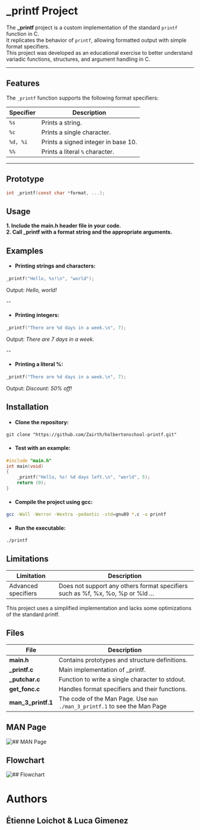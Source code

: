 # _printf Project

The **_printf** project is a custom implementation of the standard `printf` function in C.  
It replicates the behavior of `printf`, allowing formatted output with simple format specifiers.  
This project was developed as an educational exercise to better understand variadic functions, structures, and argument handling in C.

---

## Features

The `_printf` function supports the following format specifiers:

| Specifier   | Description                                 |
|-------------|---------------------------------------------|
| `%s`        | Prints a string.                            |
| `%c`        | Prints a single character.                  |
| `%d, %i`    | Prints a signed integer in base 10.         |
| `%%`        | Prints a literal `%` character.             |

---

## Prototype

```c
int _printf(const char *format, ...);
```

## Usage

**1.  Include the main.h header file in your code.**  
**2.  Call _printf with a format string and the appropriate arguments.**

## Examples
- #### Printing strings and characters:
```c 
_printf("Hello, %s!\n", "world");
```
Output: *Hello, world!*

--

- #### Printing integers:
```c 
_printf("There are %d days in a week.\n", 7);
```
Output: *There are 7 days in a week.*

--

- #### Printing a literal %:
```c 
_printf("There are %d days in a week.\n", 7);  
```
Output: *Discount: 50% off!*

## Installation
- #### Clone the repository:  
```git
git clone "https://github.com/Zairth/holbertonschool-printf.git"
```

- #### Test with an example:  
```c
#include "main.h"
int main(void)
{
    _printf("Hello, %s! %d days left.\n", "world", 5);
    return (0);
}
```

- #### Compile the project using gcc:  
```bash
gcc -Wall -Werror -Wextra -pedantic -std=gnu89 *.c -o printf
```

- #### Run the executable:  
```bash
./printf
```

## Limitations

| Limitation | Description |
|------------|-------------|
| Advanced specifiers | Does not support any others format specifiers such as %f, %x, %o, %p or %ld ... |

This project uses a simplified implementation and lacks some optimizations of the standard printf.  

## Files

| File          | Description                                            |
|---------------|--------------------------------------------------------|
| **main.h**        | Contains prototypes and structure definitions.        |
| **_printf.c**     | Main implementation of _printf.                        |
| **_putchar.c**    | Function to write a single character to stdout.        |
| **get_fonc.c**  | Handles format specifiers and their functions.        |
| **man_3_printf.1** | The code of the Man Page. Use `man ./man_3_printf.1` to see the Man Page    | 

## MAN Page
![## MAN Page](https://image.noelshack.com/fichiers/2024/48/5/1732885445-man-page.png)

## Flowchart
![## Flowchart](https://image.noelshack.com/fichiers/2024/48/5/1732903736-new-flowchart.png)

# Authors  
## Étienne Loichot   &   Luca Gimenez

